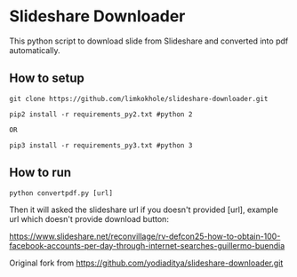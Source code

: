 # Slideshare Downloader

This python script to download slide from Slideshare and converted into pdf automatically.

## How to setup
    git clone https://github.com/limkokhole/slideshare-downloader.git

    pip2 install -r requirements_py2.txt #python 2

    OR

    pip3 install -r requirements_py3.txt #python 3

## How to run

    python convertpdf.py [url]


Then it will asked the slideshare url if you doesn't provided [url], example url which doesn't provide download button:

https://www.slideshare.net/reconvillage/rv-defcon25-how-to-obtain-100-facebook-accounts-per-day-through-internet-searches-guillermo-buendia

Original fork from https://github.com/yodiaditya/slideshare-downloader.git
